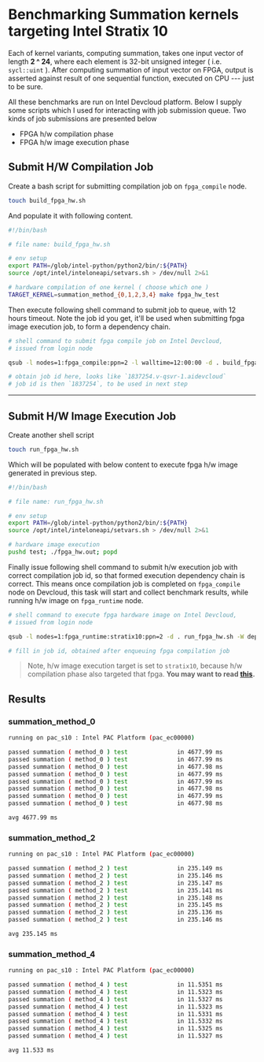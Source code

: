 # Benchmarking Summation kernels targeting **Intel Stratix 10**

Each of kernel variants, computing summation, takes one input vector of length **2 ^ 24**, where each element is 32-bit unsigned integer ( i.e. `sycl::uint` ). After computing summation of input vector on FPGA, output is asserted against result of one sequential function, executed on CPU --- just to be sure.

All these benchmarks are run on Intel Devcloud platform. Below I supply some scripts which I used for interacting with job submission queue. Two kinds of job submissions are presented below

- FPGA h/w compilation phase
- FPGA h/w image execution phase

## Submit H/W Compilation Job

Create a bash script for submitting compilation job on `fpga_compile` node.

```bash
touch build_fpga_hw.sh
```

And populate it with following content.

```bash
#!/bin/bash

# file name: build_fpga_hw.sh

# env setup
export PATH=/glob/intel-python/python2/bin/:${PATH}
source /opt/intel/inteloneapi/setvars.sh > /dev/null 2>&1

# hardware compilation of one kernel ( choose which one )
TARGET_KERNEL=summation_method_{0,1,2,3,4} make fpga_hw_test
```

Then execute following shell command to submit job to queue, with 12 hours timeout. Note the job id you get, it'll be used when submitting fpga image execution job, to form a dependency chain.

```bash
# shell command to submit fpga compile job on Intel Devcloud,
# issued from login node

qsub -l nodes=1:fpga_compile:ppn=2 -l walltime=12:00:00 -d . build_fpga_hw.sh

# obtain job id here, looks like `1837254.v-qsvr-1.aidevcloud`
# job id is then `1837254`, to be used in next step
```

---

## Submit H/W Image Execution Job

Create another shell script

```bash
touch run_fpga_hw.sh
```

Which will be populated with below content to execute fpga h/w image generated in previous step.

```bash
#!/bin/bash

# file name: run_fpga_hw.sh

# env setup
export PATH=/glob/intel-python/python2/bin/:${PATH}
source /opt/intel/inteloneapi/setvars.sh > /dev/null 2>&1

# hardware image execution
pushd test; ./fpga_hw.out; popd
```

Finally issue following shell command to submit h/w execution job with correct compilation job id, so that formed execution dependency chain is correct. This means once compilation job is completed on `fpga_compile` node on Devcloud, this task will start and collect benchmark results, while running h/w image on `fpga_runtime` node.

```bash
# shell command to execute fpga hardware image on Intel Devcloud,
# issued from login node

qsub -l nodes=1:fpga_runtime:stratix10:ppn=2 -d . run_fpga_hw.sh -W depend=afterok:<job-id>

# fill in job id, obtained after enqueuing fpga compilation job
```

> Note, h/w image execution target is set to `stratix10`, because h/w compilation phase also targeted that fpga. **You may want to read [this](https://github.com/itzmeanjan/fpga-explore/blob/849c728bc9b514fa60183f45b2f58328ece3bd31/Makefile#L11-L21).**

## Results

### summation_method_0

```bash
running on pac_s10 : Intel PAC Platform (pac_ec00000)

passed summation ( method_0 ) test              in 4677.99 ms
passed summation ( method_0 ) test              in 4677.99 ms
passed summation ( method_0 ) test              in 4677.98 ms
passed summation ( method_0 ) test              in 4677.99 ms
passed summation ( method_0 ) test              in 4677.99 ms
passed summation ( method_0 ) test              in 4677.98 ms
passed summation ( method_0 ) test              in 4677.99 ms
passed summation ( method_0 ) test              in 4677.98 ms

avg 4677.99 ms
```

### summation_method_2

```bash
running on pac_s10 : Intel PAC Platform (pac_ec00000)

passed summation ( method_2 ) test              in 235.149 ms
passed summation ( method_2 ) test              in 235.146 ms
passed summation ( method_2 ) test              in 235.147 ms
passed summation ( method_2 ) test              in 235.141 ms
passed summation ( method_2 ) test              in 235.148 ms
passed summation ( method_2 ) test              in 235.145 ms
passed summation ( method_2 ) test              in 235.136 ms
passed summation ( method_2 ) test              in 235.146 ms

avg 235.145 ms
```

### summation_method_4

```bash
running on pac_s10 : Intel PAC Platform (pac_ec00000)

passed summation ( method_4 ) test              in 11.5351 ms
passed summation ( method_4 ) test              in 11.5323 ms
passed summation ( method_4 ) test              in 11.5327 ms
passed summation ( method_4 ) test              in 11.5323 ms
passed summation ( method_4 ) test              in 11.5331 ms
passed summation ( method_4 ) test              in 11.5332 ms
passed summation ( method_4 ) test              in 11.5325 ms
passed summation ( method_4 ) test              in 11.5327 ms

avg 11.533 ms
```
